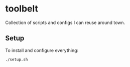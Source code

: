 # toolbelt

Collection of scripts and configs I can reuse around town.

## Setup

To install and configure everything:

    ./setup.sh
